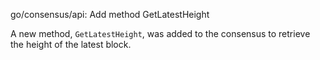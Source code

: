 go/consensus/api: Add method GetLatestHeight

A new method, `GetLatestHeight`, was added to the consensus to retrieve
the height of the latest block.
